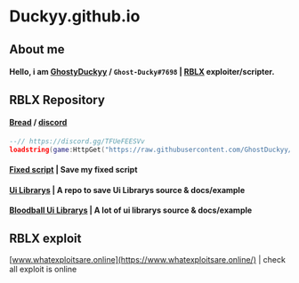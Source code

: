 # Duckyy.github.io
## About me
#### Hello, i am [GhostyDuckyy](https://github.com/GhostDuckyy) / `Ghost-Ducky#7698` | [RBLX](https://www.roblox.com/) exploiter/scripter.

## RBLX Repository
#### [Bread](https://github.com/GhostDuckyy/Bread) / [discord](https://discord.gg/TFUeFEESVv)
```lua
--// https://discord.gg/TFUeFEESVv
loadstring(game:HttpGet("https://raw.githubusercontent.com/GhostDuckyy/Bread/main/Loader/source.lua"))()
```
#### [Fixed script](https://github.com/GhostDuckyy/GhostDuckyy/tree/main/Fixed) | Save my fixed script
#### [Ui Librarys](https://github.com/GhostDuckyy/Ui-Librarys) | A repo to save Ui Librarys source & docs/example
#### [Bloodball Ui Librarys](https://github.com/bloodball/UI-Librarys) | A lot of ui librarys source & docs/example

## RBLX exploit
[www.whatexploitsare.online](https://www.whatexploitsare.online/) | check all exploit is online